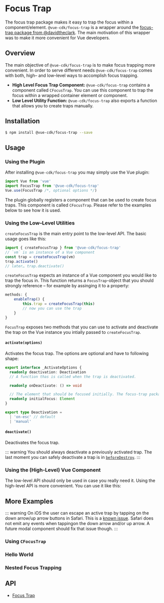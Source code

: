 # Focus Trap
The focus trap package makes it easy to trap the focus within a component/element. `@vue-cdk/focus-trap` is a wrapper around the [focus-trap package from @davidtheclark](https://github.com/davidtheclark/focus-trap). The main motivation of this wrapper was to make it more convenient for Vue developers.

## Overview
The main objective of `@vue-cdk/focus-trap` is to make focus trapping more convenient. In order to serve different needs `@vue-cdk/focus-trap` comes with both, high– and low–level ways to accomplish focus trapping.

- **High Level Focus Trap Component:** `@vue-cdk/focus-trap` contains a component called `CFocusTrap`. You can use this component to trap the focus within a wrapped container element or component.
- **Low Level Utility Function:** `@vue-cdk/focus-trap` also exports a function that allows you to create traps manually.

## Installation

``` sh
$ npm install @vue-cdk/focus-trap --save
```

## Usage

### Using the Plugin
After installing `@vue-cdk/focus-trap` you may simply use the Vue plugin:

```js
import Vue from 'vue'
import FocusTrap from '@vue-cdk/focus-trap'
Vue.use(FocusTrap /*, optional options */)
```

The plugin globally registers a component that can be used to create focus traps. This component is called `CFocusTrap`. Please refer to the examples below to see how it is used.

### Using the Low–Level Utilities

`createFocusTrap` is the main entry point to the low-level API. The basic usage goes like this:

```js
import { createFocusTrap } from '@vue-cdk/focus-trap'
// `vm` is an instance of a Vue component
const trap = createFocusTrap(vm)
trap.activate()
// later… trap.deactivate()
```

`createFocusTrap` expects an instance of a Vue component you would like to trap the focus in. This function returns a `FocusTrap`-object that you should strongly reference – for example by assinging it to a property:

```js
methods: {
    enableTrap() {
        this.trap = createFocusTrap(this)
        // now you can use the trap
    }
}
```

`FocusTrap` exposes two methods that you can use to activate and deactivate the trap on the Vue instance you intially passed to `createFocusTrap`.

#### `activate(options)`

Activates the focus trap. The options are optional and have to following shape:

```ts
export interface _ActivateOptions {
  readonly deactivation: Deactivation
  // A function thas is called when the trap is deactivated.

  readonly onDeactivate: () => void

  // The element that should be focused initially. The focus-trap package accepts an element selector or an HTMLElement. Vue's $el is only typed Element. This is the reason why 'our' initialFocus (the one below) is typed Element – to make it more convenient for Vue developers. Internally we simply force cast to HTMLElement. Hope hope hope.
  readonly initialFocus: Element
}

export type Deactivation =
  | 'on-esc' // default
  | 'manual'
```

#### `deactivate()`

Deactivates the focus trap.

::: warning
You should always deactivate a previously activated trap. The last moment you can safely deactivate a trap is in [`beforeDestroy`](https://vuejs.org/v2/api/#beforeDestroy).
:::

### Using the (High-Level) Vue Component
The low-level API should only be used in case you really need it. Using the high-level API is more convenient. You can use it like this:

<Demo for="focus-trap/component" />

## More Examples

::: warning
On iOS the user can escape an active trap by tapping on the down arrow/up arrow buttons in Safari. This is a [known issue](https://github.com/twbs/bootstrap/issues/26770). Safari does not emit any events when tappingon the down arrow and/or up arrow. A future modal component should fix that issue though.
:::

### Using `CFocusTrap`

### Hello World
<Demo for="focus-trap/default" />

### Nested Focus Trapping
<Demo for="focus-trap/nested" />

## API
- [Focus Trap](./../../api/focus-trap)

